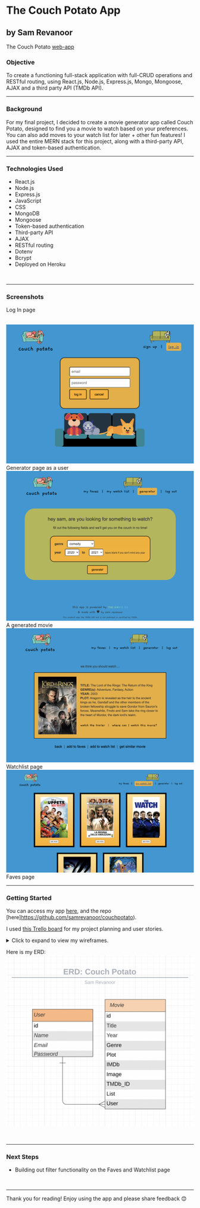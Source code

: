 # The Couch Potato App
## by Sam Revanoor

The Couch Potato [web-app](https://thecouchpotato.herokuapp.com/)


### **Objective**

To create a functioning full-stack application with full-CRUD operations and RESTful routing, using React.js, Node.js, Express.js, Mongo, Mongoose, AJAX and a third party API (TMDb API).
<br>

-------

### **Background**

For my final project, I decided to create a movie generator app called Couch Potato, designed to find you a movie to watch based on your preferences. You can also add moves to your watch list for later + other fun features! I used the entire MERN stack for this project, along with a third-party API, AJAX and token-based authentication.
<br>

------

### **Technologies Used**

- React.js
- Node.js
- Express.js
- JavaScript
- CSS
- MongoDB
- Mongoose
- Token-based authentication
- Third-party API
- AJAX
- RESTful routing
- Dotenv
- Bcrypt
- Deployed on Heroku
<br>

------

### **Screenshots**

Log In page

<br>

<img src="public/image1.png">
Generator page as a user

<br>

<img src="public/image2.png">
A generated movie

<br>

<img src="public/image3.png">
Watchlist page

<br>

<img src="public/image4.png">
Faves page 

<br>

------

### **Getting Started**

You can access my app [here](https://thecouchpotato.herokuapp.com/), and the repo [here]https://github.com/samrevanoor/couchpotato).

I used [this Trello board](https://trello.com/b/rUBdn7QQ/project-4-couch-potato) for my project planning and user stories.

<details>
    <summary>Click to expand to view my wireframes.</summary>
    <img src="public/wireframes.png"><br>
    <img src="public/wireframes1.png"><br>
    <img src="public/wireframes2.png"><br>
    <img src="public/wireframes3.png"><br>
    <img src="public/wireframes4.png"><br>
    <img src="public/wireframes5.png"><br>
    <img src="public/wireframes6.png"><br>
    <img src="public/wireframes7.png"><br>
    <img src="public/wireframes8.png"><br>
</details>

Here is my ERD: <br>
<img src="public/erd.png">

<br>

------

### **Next Steps**

- Building out filter functionality on the Faves and Watchlist page
<br>

------

Thank you for reading! Enjoy using the app and please share feedback 😊